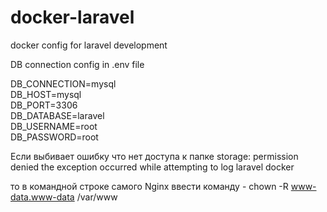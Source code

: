# docker-laravel
docker config for laravel development

DB connection config in .env file

DB_CONNECTION=mysql <br>
DB_HOST=mysql <br>
DB_PORT=3306 <br>
DB_DATABASE=laravel <br>
DB_USERNAME=root <br>
DB_PASSWORD=root <br>

Если выбивает ошибку что нет доступа к папке storage:
permission denied the exception occurred while attempting to log laravel docker

то в командной строке самого Nginx ввести команду - 
chown -R www-data.www-data /var/www
